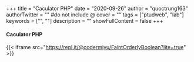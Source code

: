 +++
title = "Caculator PHP"
date = "2020-09-26"
author = "quoctrung163"
authorTwitter = "" #do not include @
cover = ""
tags = ["ptudweb", "lab"]
keywords = ["", ""]
description = ""
showFullContent = false
+++

#### Caculator PHP
{{< iframe src="https://repl.it/@codermiyu/FaintOrderlyBoolean?lite=true" >}}